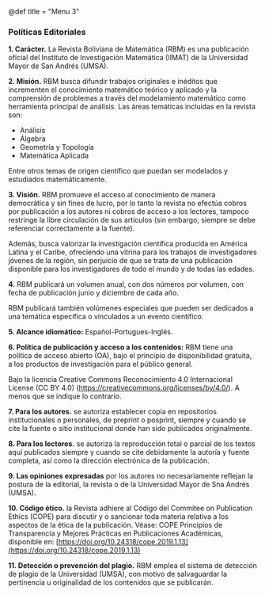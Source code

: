 @def title = "Menu 3"




### Políticas Editoriales

**1. Carácter.** La Revista Boliviana de Matemática (RBM) es una publicación oficial del Instituto de Investigación Matemática (IIMAT) de la Universidad Mayor de San Andrés (UMSA).

**2. Misión.** RBM busca difundir trabajos originales e inéditos que incrementen el conocimiento matemático teórico y aplicado y la comprensión de problemas a través del modelamiento matemático como herramienta principal de análisis. Las áreas temáticas incluidas en la revista son:

-   Análisis
-   Álgebra
-   Geometría y Topología
-   Matemática Aplicada

Entre otros temas de origen científico que puedan ser modelados y estudiados matemáticamente.

**3. Visión.** RBM promueve el acceso al conocimiento de manera democrática y sin fines de lucro, por lo tanto la revista no efectúa cobros por publicación a los autores ni cobros de acceso a los lectores, tampoco restringe la libre circulación de sus artículos (sin embargo, siempre se debe referenciar correctamente a la fuente).

Además, busca valorizar la investigación científica producida en América Latina y el Caribe, ofreciendo una vitrina para los trabajos de investigadores jóvenes de la región, sin perjuicio de que se trata de una publicación disponible para los investigadores de todo el mundo y de todas las edades.

**4.** RBM publicará un volumen anual, con dos números por volumen, con fecha de publicación junio y diciembre de cada año.

RBM publicará también volúmenes especiales que pueden ser dedicados a una temática específica o vinculados a un evento científico.

**5. Alcance idiomático:** Español-Portugues-Inglés.

**6. Política de publicación y acceso a los contenidos:** RBM tiene una política de acceso abierto (OA), bajo el principio de disponibilidad gratuita, a los productos de investigación para el público general.

Bajo la licencia Creative Commons Reconocimiento 4.0 Internacional License (CC BY 4.0) (https://creativecommons.org/licenses/by/4.0/). A menos que se indique lo contrario.

**7. Para los autores.** se autoriza establecer copia en repositorios institucionales o personales, de preprint o posprint, siempre y cuando se cite la fuente o sitio institucional donde han sido publicados originalmente.

**8. Para los lectores.** se autoriza la reproducción total o parcial de los textos aquí publicados siempre y cuando se cite debidamente la autoría y fuente completa, así como la dirección electrónica de la publicación.

**9. Las opiniones expresadas** por los autores no necesariamente reflejan la postura de la editorial, la revista o de la Universidad Mayor de Sna Andrés (UMSA).

**10. Código ético.** la Revista adhiere al Código del Commitee on Publication Ethics (COPE) para discutir y o sancionar toda materia relativa a los aspectos de la ética de la publicación. Véase: COPE Principios de Transparencia y Mejores Prácticas en Publicaciones Académicas, disponible en: [https://doi.org/10.24318/cope.2019.1.13](https://doi.org/10.24318/cope.2019.1.13)

**11. Detección o prevención del plagio.** RBM emplea el sistema de detección de plagio de la Universidad (UMSA), con motivo de salvaguardar la pertinencia u originalidad de los contenidos que se publicarán.